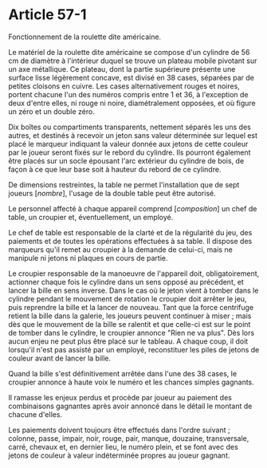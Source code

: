 # Article 57-1

Fonctionnement de la roulette dite américaine.

Le matériel de la roulette dite américaine se compose d'un cylindre de 56 cm de diamètre à l'intérieur duquel se trouve un plateau mobile pivotant sur un axe métallique. Ce plateau, dont la partie supérieure présente une surface lisse légèrement concave, est divisé en 38 cases, séparées par de petites cloisons en cuivre. Les cases alternativement rouges et noires, portent chacune l'un des numéros compris entre 1 et 36, à l'exception de deux d'entre elles, ni rouge ni noire, diamétralement opposées, et où figure un zéro et un double zéro.

Dix boîtes ou compartiments transparents, nettement séparés les uns des autres, et destinés à recevoir un jeton sans valeur déterminée sur lequel est placé le marqueur indiquant la valeur donnée aux jetons de cette couleur par le joueur seront fixés sur le rebord du cylindre. Ils pourront également être placés sur un socle épousant l'arc extérieur du cylindre de bois, de façon à ce que leur base soit à hauteur du rebord de ce cylindre.

De dimensions restreintes, la table ne permet l'installation que de sept joueurs [*nombre*], l'usage de la double table peut être autorisé.

Le personnel affecté à chaque appareil comprend [*composition*] un chef de table, un croupier et, éventuellement, un employé.

Le chef de table est responsable de la clarté et de la régularité du jeu, des paiements et de toutes les opérations effectuées à sa table. Il dispose des marqueurs qu'il remet au croupier à la demande de celui-ci, mais ne manipule ni jetons ni plaques en cours de partie.

Le croupier responsable de la manoeuvre de l'appareil doit, obligatoirement, actionner chaque fois le cylindre dans un sens opposé au précédent, et lancer la bille en sens inverse. Dans le cas où le jeton vient à tomber dans le cylindre pendant le mouvement de rotation le croupier doit arrêter le jeu, puis reprendre la bille et la lancer de nouveau. Tant que la force centrifuge retient la bille dans la galerie, les joueurs peuvent continuer à miser ; mais dès que le mouvement de la bille se ralentit et que celle-ci est sur le point de tomber dans le cylindre, le croupier annonce "Rien ne va plus". Dès lors aucun enjeu ne peut plus être placé sur le tableau. A chaque coup, il doit lorsqu'il n'est pas assisté par un employé, reconstituer les piles de jetons de couleur avant de lancer la bille.

Quand la bille s'est définitivement arrêtée dans l'une des 38 cases, le croupier annonce à haute voix le numéro et les chances simples gagnants.

Il ramasse les enjeux perdus et procède par joueur au paiement des combinaisons gagnantes après avoir annoncé dans le détail le montant de chacune d'elles.

Les paiements doivent toujours être effectués dans l'ordre suivant ; colonne, passe, impair, noir, rouge, pair, manque, douzaine, transversale, carré, chevaux et, en dernier lieu, le numéro plein, et se font avec des jetons de couleur à valeur indéterminée propres au joueur gagnant.
